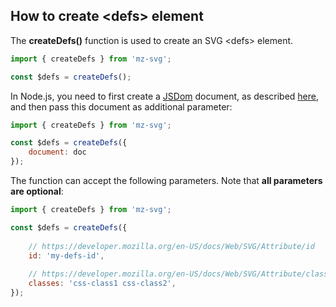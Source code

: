 ## How to create &lt;defs> element

The **createDefs()** function is used to create an SVG &lt;defs> element.

```js
import { createDefs } from 'mz-svg';

const $defs = createDefs();
```

In Node.js, you need to first create a [JSDom](https://github.com/jsdom/jsdom) document, as described [here](/pages/nodejs-usage.html), and then pass this document as additional parameter:

```js
import { createDefs } from 'mz-svg';

const $defs = createDefs({
    document: doc
});
```

The function can accept the following parameters. Note that **all parameters are optional**:

```js
import { createDefs } from 'mz-svg';

const $defs = createDefs({
    
    // https://developer.mozilla.org/en-US/docs/Web/SVG/Attribute/id
    id: 'my-defs-id',
    
    // https://developer.mozilla.org/en-US/docs/Web/SVG/Attribute/class
    classes: 'css-class1 css-class2',
});
```

